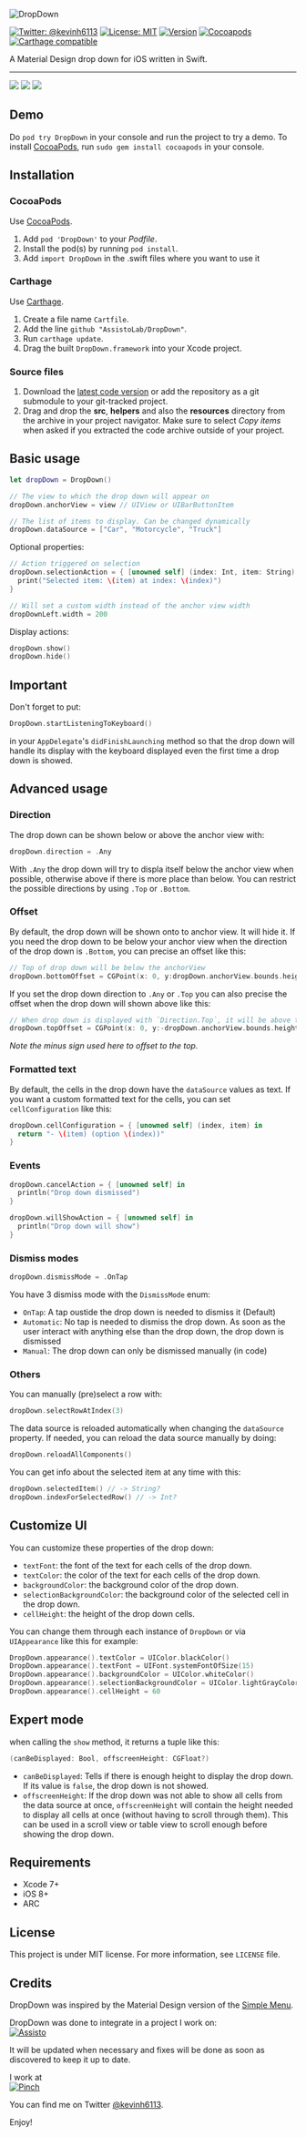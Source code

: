 ![DropDown](Screenshots/logo.png)

[![Twitter: @kevinh6113](http://img.shields.io/badge/contact-%40kevinh6113-70a1fb.svg?style=flat)](https://twitter.com/kevinh6113)
[![License: MIT](http://img.shields.io/badge/license-MIT-70a1fb.svg?style=flat)](https://github.com/AssistoLab/DropDown/blob/master/README.md)
[![Version](http://img.shields.io/badge/version-1.0-green.svg?style=flat)](https://github.com/AssistoLab/DropDown)
[![Cocoapods](http://img.shields.io/badge/Cocoapods-available-green.svg?style=flat)](http://cocoadocs.org/docsets/DropDown/)
[![Carthage compatible](https://img.shields.io/badge/Carthage-compatible-4BC51D.svg?style=flat)](https://github.com/Carthage/Carthage)


A Material Design drop down for iOS written in Swift.
***

[![](Screenshots/1.png)](Screenshots/1.png)
[![](Screenshots/2.png)](Screenshots/2.png)
[![](Screenshots/3.png)](Screenshots/3.png)

## Demo

Do `pod try DropDown` in your console and run the project to try a demo.
To install [CocoaPods](http://www.cocoapods.org), run `sudo gem install cocoapods` in your console.

## Installation

### CocoaPods

Use [CocoaPods](http://www.cocoapods.org).

1. Add `pod 'DropDown'` to your *Podfile*.
2. Install the pod(s) by running `pod install`.
3. Add `import DropDown` in the .swift files where you want to use it

### Carthage

Use [Carthage](https://github.com/Carthage/Carthage).

1. Create a file name `Cartfile`.
2. Add the line `github "AssistoLab/DropDown"`.
3. Run `carthage update`.
4. Drag the built `DropDown.framework` into your Xcode project.

### Source files

1. Download the [latest code version](http://github.com/AssistoLab/DropDown/archive/master.zip) or add the repository as a git submodule to your git-tracked project.
2. Drag and drop the **src**, **helpers** and also the **resources** directory from the archive in your project navigator. Make sure to select *Copy items* when asked if you extracted the code archive outside of your project.

## Basic usage

```swift
let dropDown = DropDown()

// The view to which the drop down will appear on
dropDown.anchorView = view // UIView or UIBarButtonItem

// The list of items to display. Can be changed dynamically
dropDown.dataSource = ["Car", "Motorcycle", "Truck"]
```

Optional properties:

```swift
// Action triggered on selection
dropDown.selectionAction = { [unowned self] (index: Int, item: String) in
  print("Selected item: \(item) at index: \(index)")
}

// Will set a custom width instead of the anchor view width
dropDownLeft.width = 200
```

Display actions:

```swift
dropDown.show()
dropDown.hide()
```

## Important

Don't forget to put:

```swift
DropDown.startListeningToKeyboard()
```

in your `AppDelegate`'s `didFinishLaunching` method so that the drop down will handle its display with the keyboard displayed even the first time a drop down is showed.

## Advanced usage

### Direction

The drop down can be shown below or above the anchor view with:
```swift
dropDown.direction = .Any
```

With `.Any` the drop down will try to displa itself below the anchor view when possible, otherwise above if there is more place than below.
You can restrict the possible directions by using `.Top` or `.Bottom`.

### Offset

By default, the drop down will be shown onto to anchor view. It will hide it.
If you need the drop down to be below your anchor view when the direction of the drop down is `.Bottom`, you can precise an offset like this:

```swift
// Top of drop down will be below the anchorView
dropDown.bottomOffset = CGPoint(x: 0, y:dropDown.anchorView.bounds.height)
```

If you set the drop down direction to `.Any` or `.Top` you can also precise the offset when the drop down will shown above like this:

```swift
// When drop down is displayed with `Direction.Top`, it will be above the anchorView
dropDown.topOffset = CGPoint(x: 0, y:-dropDown.anchorView.bounds.height)
```
*Note the minus sign used here to offset to the top.*

### Formatted text

By default, the cells in the drop down have the `dataSource` values as text.
If you want a custom formatted text for the cells, you can set `cellConfiguration` like this:

```swift
dropDown.cellConfiguration = { [unowned self] (index, item) in
  return "- \(item) (option \(index))"
}
```

### Events

```swift
dropDown.cancelAction = { [unowned self] in
  println("Drop down dismissed")
}

dropDown.willShowAction = { [unowned self] in
  println("Drop down will show")
}
```

### Dismiss modes

```swift
dropDown.dismissMode = .OnTap
```

You have 3 dismiss mode with the `DismissMode` enum:

- `OnTap`: A tap oustide the drop down is needed to dismiss it (Default)
- `Automatic`: No tap is needed to dismiss the drop down. As soon as the user interact with anything else than the drop down, the drop down is dismissed
- `Manual`: The drop down can only be dismissed manually (in code)

### Others

You can manually (pre)select a row with:

```swift
dropDown.selectRowAtIndex(3)
```

The data source is reloaded automatically when changing the `dataSource` property.
If needed, you can reload the data source manually by doing:

```swift
dropDown.reloadAllComponents()
```

You can get info about the selected item at any time with this:

```swift
dropDown.selectedItem() // -> String?
dropDown.indexForSelectedRow() // -> Int?
```

## Customize UI

You can customize these properties of the drop down:

- `textFont`: the font of the text for each cells of the drop down.
- `textColor`: the color of the text for each cells of the drop down.
- `backgroundColor`: the background color of the drop down.
- `selectionBackgroundColor`: the background color of the selected cell in the drop down.
- `cellHeight`: the height of the drop down cells.

You can change them through each instance of `DropDown` or via `UIAppearance` like this for example:

```swift
DropDown.appearance().textColor = UIColor.blackColor()
DropDown.appearance().textFont = UIFont.systemFontOfSize(15)
DropDown.appearance().backgroundColor = UIColor.whiteColor()
DropDown.appearance().selectionBackgroundColor = UIColor.lightGrayColor()
DropDown.appearance().cellHeight = 60
```

## Expert mode

when calling the `show` method, it returns a tuple like this:

```swift
(canBeDisplayed: Bool, offscreenHeight: CGFloat?)
```

- `canBeDisplayed`: Tells if there is enough height to display the drop down. If its value is `false`, the drop down is not showed.
- `offscreenHeight`: If the drop down was not able to show all cells from the data source at once, `offscreenHeight` will contain the height needed to display all cells at once (without having to scroll through them). This can be used in a scroll view or table view to scroll enough before showing the drop down.

## Requirements

* Xcode 7+
* iOS 8+
* ARC

## License

This project is under MIT license. For more information, see `LICENSE` file.

## Credits

DropDown was inspired by the Material Design version of the [Simple Menu](http://www.google.com/design/spec/components/menus.html#menus-simple-menus).

DropDown was done to integrate in a project I work on:<br/>
[![Assisto](https://assis.to/images/logouser_dark.png)](https://assis.to)

It will be updated when necessary and fixes will be done as soon as discovered to keep it up to date.

I work at<br/>
[![Pinch](http://pinch.eu/img/pinch-logo.png)](http://pinch.eu)

You can find me on Twitter [@kevinh6113](https://twitter.com/kevinh6113).

Enjoy!
